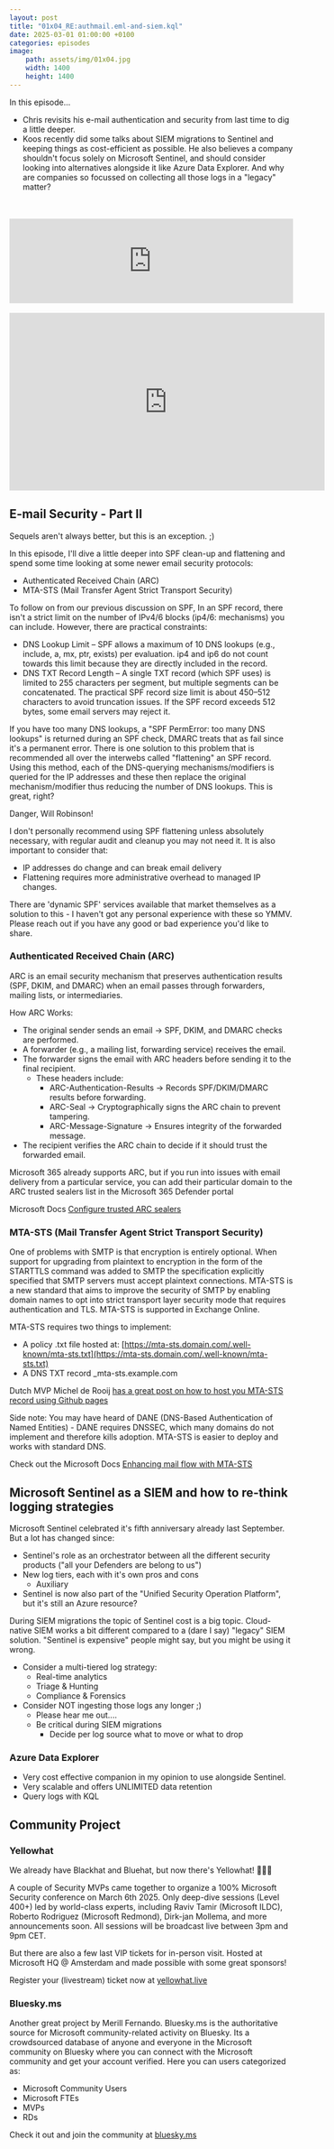 ```yaml
---
layout: post
title: "01x04_RE:authmail.eml-and-siem.kql"
date: 2025-03-01 01:00:00 +0100
categories: episodes
image:
    path: assets/img/01x04.jpg
    width: 1400
    height: 1400
---
```

In this episode...

* Chris revisits his e-mail authentication and security from last time to dig a little deeper.
* Koos recently did some talks about SIEM migrations to Sentinel and keeping things as cost-efficient as possible. He also believes a company shouldn't focus solely on Microsoft Sentinel, and should consider looking into alternatives alongside it like Azure Data Explorer. And why are companies so focussed on collecting all those logs in a "legacy" matter?
<br>
<br>
<iframe src="https://player.rss.com/df3ndr/1916672?theme=dark" style="width: 100%; height: 150px;" title="01x04_RE:authmail.eml-and-siem.kql" frameBorder="0" allow="accelerometer; autoplay; clipboard-write; encrypted-media; gyroscope; picture-in-picture"><a href="https://rss.com/podcasts/df3ndr/1916672/">01x04_RE:authmail.eml-and-siem.kql | RSS.com</a></iframe>
<br>
<br>
<iframe width="560" height="315" src="https://youtu.be/rEqI7uyV91Y?si=9r97taDrbEowbJBm" title="YouTube video player" frameborder="0" allow="accelerometer; autoplay; clipboard-write; encrypted-media; gyroscope; picture-in-picture; web-share" referrerpolicy="strict-origin-when-cross-origin" allowfullscreen></iframe>

## E-mail Security - Part II

Sequels aren't always better, but this is an exception. ;)

In this episode, I'll dive a little deeper into SPF clean-up and flattening and spend some time looking at some newer email security protocols:

* Authenticated Received Chain (ARC)
* MTA-STS (Mail Transfer Agent Strict Transport Security)

To follow on from our previous discussion on SPF, In an SPF record, there isn't a strict limit on the number of IPv4/6 blocks (ip4/6: mechanisms) you can include. However, there are practical constraints:

* DNS Lookup Limit – SPF allows a maximum of 10 DNS lookups (e.g., include, a, mx, ptr, exists) per evaluation. ip4 and ip6 do not count towards this limit because they are directly included in the record.
* DNS TXT Record Length – A single TXT record (which SPF uses) is limited to 255 characters per segment, but multiple segments can be concatenated. The practical SPF record size limit is about 450–512 characters to avoid truncation issues. If the SPF record exceeds 512 bytes, some email servers may reject it.

If you have too many DNS lookups, a "SPF PermError: too many DNS lookups" is returned during an SPF check, DMARC treats that as fail since it's a permanent error. There is one  solution to this problem that is recommended all over the interwebs called "flattening" an SPF record. Using this method, each of the DNS-querying mechanisms/modifiers is queried for the IP addresses and these then replace the original mechanism/modifier thus reducing the number of DNS lookups. This is great, right?

Danger, Will Robinson!

I don't personally recommend using SPF flattening unless absolutely necessary, with regular audit and cleanup you may not need it. It is also important to consider that:

* IP addresses do change and can break email delivery
* Flattening requires more administrative overhead to managed IP changes.

There are 'dynamic SPF' services available that market themselves as a solution to this - I haven't got any personal experience with these so YMMV. Please reach out if you have any good or bad experience you'd like to share.

### Authenticated Received Chain (ARC)

ARC is an email security mechanism that preserves authentication results (SPF, DKIM, and DMARC) when an email passes through forwarders, mailing lists, or intermediaries.

How ARC Works:

* The original sender sends an email → SPF, DKIM, and DMARC checks are performed.
* A forwarder (e.g., a mailing list, forwarding service) receives the email.
* The forwarder signs the email with ARC headers before sending it to the final recipient.
  * These headers include:
    * ARC-Authentication-Results → Records SPF/DKIM/DMARC results before forwarding.
    * ARC-Seal → Cryptographically signs the ARC chain to prevent tampering.
    * ARC-Message-Signature → Ensures integrity of the forwarded message.
* The recipient verifies the ARC chain to decide if it should trust the forwarded email.

Microsoft 365 already supports ARC, but if you run into issues with email delivery from a particular service, you can add their particular domain to the ARC trusted sealers list in the Microsoft 365 Defender portal

Microsoft Docs [Configure trusted ARC sealers](https://learn.microsoft.com/en-us/defender-office-365/email-authentication-arc-configure)

### MTA-STS (Mail Transfer Agent Strict Transport Security)

One of problems with SMTP is that encryption is entirely optional. When support for upgrading from plaintext to encryption in the form of the STARTTLS command was added to SMTP the specification explicitly specified that SMTP servers must accept plaintext connections. MTA-STS is a new standard that aims to improve the security of SMTP by enabling domain names to opt into strict transport layer security mode that requires authentication and TLS. MTA-STS is supported in Exchange Online.

MTA-STS requires two things to implement:

* A policy .txt file hosted at: [https://mta-sts.domain.com/.well-known/mta-sts.txt](https://mta-sts.domain.com/.well-known/mta-sts.txt)
* A DNS TXT record _mta-sts.example.com

Dutch MVP Michel de Rooij [has a great post on how to host you MTA-STS record using Github pages](https://eightwone.com/2023/10/05/hosting-mta-sts-policy-using-github-pages/)

Side note: You may have heard of DANE (DNS-Based Authentication of Named Entities) - DANE requires DNSSEC, which many domains do not implement and therefore kills adoption. MTA-STS is easier to deploy and works with standard DNS.

Check out the Microsoft Docs [Enhancing mail flow with MTA-STS](https://learn.microsoft.com/en-us/purview/enhancing-mail-flow-with-mta-sts)

## Microsoft Sentinel as a SIEM and how to re-think logging strategies

Microsoft Sentinel celebrated it's fifth anniversary already last September. But a lot has changed since:

* Sentinel's role as an orchestrator between all the different security products ("all your Defenders are belong to us")
* New log tiers, each with it's own pros and cons
  * Auxiliary
* Sentinel is now also part of the "Unified Security Operation Platform", but it's still an Azure resource?

During SIEM migrations the topic of Sentinel cost is a big topic.
Cloud-native SIEM works a bit different compared to a (dare I say) "legacy" SIEM solution.
"Sentinel is expensive" people might say, but you might be using it wrong.

* Consider a multi-tiered log strategy:
  * Real-time analytics
  * Triage & Hunting
  * Compliance & Forensics
* Consider NOT ingesting those logs any longer ;)
  * Please hear me out....
  * Be critical during SIEM migrations
    * Decide per log source what to move or what to drop

### Azure Data Explorer

* Very cost effective companion in my opinion to use alongside Sentinel.
* Very scalable and offers UNLIMITED data retention
* Query logs with KQL

## Community Project

### Yellowhat

We already have Blackhat and Bluehat, but now there's Yellowhat! 👷🏻‍♂️

A couple of Security MVPs came together to organize a 100% Microsoft Security conference on March 6th 2025.
Only deep-dive sessions (Level 400+) led by world-class experts, including Raviv Tamir (Microsoft ILDC), Roberto Rodriguez (Microsoft Redmond), Dirk-jan Mollema, and more announcements soon.
All sessions will be broadcast live between 3pm and 9pm CET.

But there are also a few last VIP tickets for in-person visit. Hosted at Microsoft HQ @ Amsterdam and made possible with some great sponsors!

Register your (livestream) ticket now at [yellowhat.live](https://yellowhat.live)

### Bluesky.ms

Another great project by Merill Fernando. Bluesky.ms is the authoritative source for Microsoft community-related activity on Bluesky. Its a crowdsourced database of anyone and everyone in the Microsoft community on Bluesky where you can connect with the Microsoft community and get your account verified. Here you can users categorized as:

* Microsoft Community Users
* Microsoft FTEs
* MVPs
* RDs

Check it out and join the community at [bluesky.ms](https://bluesky.ms)
